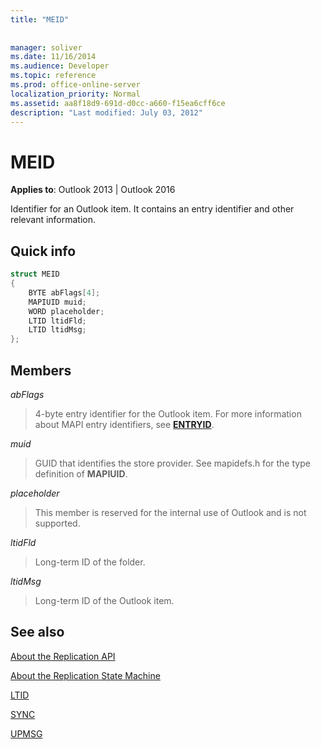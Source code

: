 ```yaml
---
title: "MEID"
 
 
manager: soliver
ms.date: 11/16/2014
ms.audience: Developer
ms.topic: reference
ms.prod: office-online-server
localization_priority: Normal
ms.assetid: aa8f18d9-691d-d0cc-a660-f15ea6cff6ce
description: "Last modified: July 03, 2012"
---
```


# MEID

 
  
**Applies to**: Outlook 2013 | Outlook 2016 
  
Identifier for an Outlook item. It contains an entry identifier and other relevant information.
  
## Quick info

```cpp
struct MEID 
{ 
    BYTE abFlags[4]; 
    MAPIUID muid; 
    WORD placeholder; 
    LTID ltidFld; 
    LTID ltidMsg; 
};
```

## Members

 _abFlags_
  
> 4-byte entry identifier for the Outlook item. For more information about MAPI entry identifiers, see **[ENTRYID](entryid.md)**. 
    
 _muid_
  
> GUID that identifies the store provider. See mapidefs.h for the type definition of **MAPIUID**. 
    
 _placeholder_
  
> This member is reserved for the internal use of Outlook and is not supported.
    
 _ltidFld_
  
> Long-term ID of the folder.
    
 _ltidMsg_
  
> Long-term ID of the Outlook item.
    
## See also



[About the Replication API](about-the-replication-api.md)
  
[About the Replication State Machine](about-the-replication-state-machine.md)
  
[LTID](ltid.md)
  
[SYNC](sync.md)
  
[UPMSG](upmsg.md)


